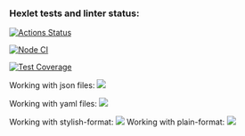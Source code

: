 ### Hexlet tests and linter status:
[![Actions Status](https://github.com/SashaTolkodubova/frontend-project-46/actions/workflows/hexlet-check.yml/badge.svg)](https://github.com/SashaTolkodubova/frontend-project-46/actions)

[![Node CI](https://github.com/SashaTolkodubova/frontend-project-46/actions/workflows/nodejs.yml/badge.svg)](https://github.com/SashaTolkodubova/frontend-project-46/actions)

[![Test Coverage](https://api.codeclimate.com/v1/badges/d6b0c8c4db52f5c5b31d/test_coverage)](https://codeclimate.com/github/SashaTolkodubova/frontend-project-46/test_coverage)

Working with json files:
<a href="https://asciinema.org/a/682286" target="_blank"><img src="https://asciinema.org/a/682286.svg" /></a>

Working with yaml files:
<a href="https://asciinema.org/a/BnJfrAzJ6yFVFGnDkKqEJRtVX" target="_blank"><img src="https://asciinema.org/a/BnJfrAzJ6yFVFGnDkKqEJRtVX.svg" /></a>

Working with stylish-format:
<a href="https://asciinema.org/a/y7kQ1RQ1nfCOkGKCPI4CwA0Ke" target="_blank"><img src="https://asciinema.org/a/y7kQ1RQ1nfCOkGKCPI4CwA0Ke.svg" /></a>
Working with plain-format:
<a href="https://asciinema.org/a/buvOp8tUE80oA5scRYKslkVqk" target="_blank"><img src="https://asciinema.org/a/buvOp8tUE80oA5scRYKslkVqk.svg" /></a>
